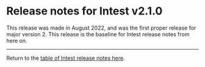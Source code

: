 # Release notes for Intest v2.1.0

This release was made in August 2022, and was the first proper release for major
version 2. This release is the baseline for Intest release notes from here on.
<hr>

Return to the [table of Intest release notes here](../version_history.md).
